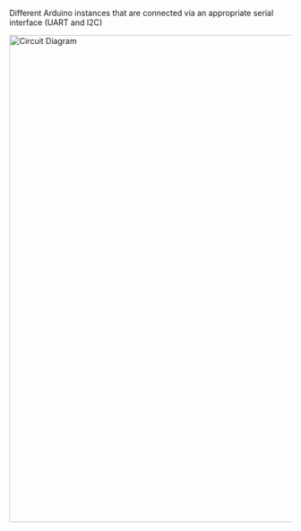 Different Arduino instances that are connected via an appropriate serial interface (UART and I2C)

<img width="869" alt="Circuit Diagram" src="https://user-images.githubusercontent.com/72282670/162585693-046aafff-beaa-42d6-86a4-547890fdc8bc.png">
